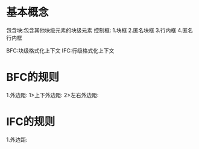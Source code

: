 # 基本概念
  包含块:包含其他块级元素的块级元素
  控制框:
    1.块框
    2.匿名块框
    3.行内框
    4.匿名行内框

  BFC:块级格式化上下文
  IFC:行级格式化上下文

# BFC的规则
  1.外边距:
   1>上下外边距:
   2>左右外边距:

# IFC的规则
  1.外边距:

